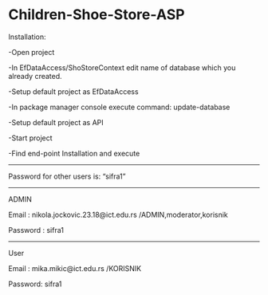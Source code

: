 # Children-Shoe-Store-ASP

Installation: <br/>
<p>-Open project</p>
<p>-In EfDataAccess/ShoStoreContext edit name of database which you already created.</p>
<p>-Setup default project as EfDataAccess</p>
<p>-In package manager console execute command: update-database</p>
<p>-Setup default project as API</p>
<p>-Start project</p>
<p>-Find end-point Installation and execute</p>

<hr/>
<p>Password for other users is: “sifra1”</p>
<hr/>
<p>ADMIN</p>
<p>Email : nikola.jockovic.23.18@ict.edu.rs     /ADMIN,moderator,korisnik </p>
<p>Password : sifra1</p>
<hr/>
<p>User</p>
<p>Email : mika.mikic@ict.edu.rs    /KORISNIK</p>
<p>Password: sifra1 </p>
